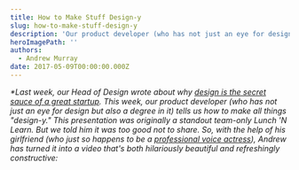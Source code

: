 ```yaml
---
title: How to Make Stuff Design-y
slug: how-to-make-stuff-design-y
description: 'Our product developer (who has not just an eye for design but also a degree in it) tells us how to make all things "design-y." '
heroImagePath: ''
authors:
  - Andrew Murray
date: 2017-05-09T00:00:00.000Z
---
```


_\*Last week, our Head of Design wrote about why [design is the secret sauce of a great startup](https://www.astronomer.io/blog/every-great-startups-secret-sauce-design). This week, our product developer (who has not just an eye for design but also a degree in it) tells us how to make all things "design-y." This presentation was originally a standout team-only Lunch 'N Learn. But we told him it was too good not to share. So, with the help of his girlfriend (who just so happens to be a [professional voice actress](https://www.ilovevoiceover.pro/)), Andrew has turned it into a video that's both hilariously beautiful and refreshingly constructive:_

